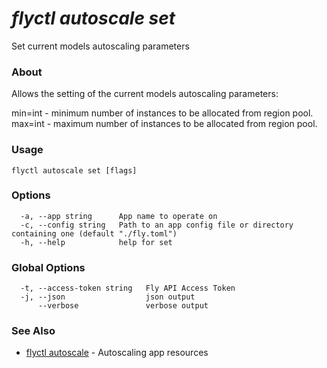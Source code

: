 # _flyctl autoscale set_

Set current models autoscaling parameters

### About

Allows the setting of the current models autoscaling parameters:

min=int - minimum number of instances to be allocated from region pool.
max=int - maximum number of instances to be allocated from region pool.

### Usage
~~~
flyctl autoscale set [flags]
~~~

### Options

~~~
  -a, --app string      App name to operate on
  -c, --config string   Path to an app config file or directory containing one (default "./fly.toml")
  -h, --help            help for set
~~~

### Global Options

~~~
  -t, --access-token string   Fly API Access Token
  -j, --json                  json output
      --verbose               verbose output
~~~

### See Also

* [flyctl autoscale](/docs/flyctl/autoscale/)	 - Autoscaling app resources


